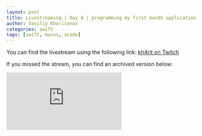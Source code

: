```yaml
---
layout: post
title: Livestreaming | Day 4 | programming my first macOS application
author: Vasiliy Kharitonov
categories: swift
tags: [swift, macos, xcode]
---
```


You can find the livestream using the following link: [kh4rit on Twitch](https://www.twitch.tv/kh4rit)

If you missed the stream, you can find an archived version below:

<iframe src="https://www.youtube.com/embed/KPTNxSG4iQI" frameborder="0" allow="accelerometer; autoplay; encrypted-media; gyroscope; picture-in-picture" allowfullscreen></iframe>

